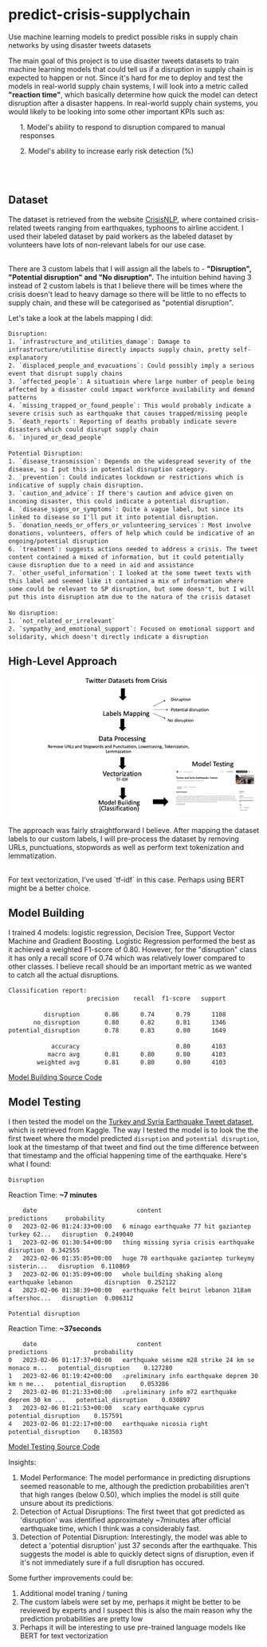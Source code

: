 # predict-crisis-supplychain
Use machine learning models to predict possible risks in supply chain networks by using disaster tweets datasets

The main goal of this project is to use disaster tweets datasets to train machine learning models that could tell us if a disruption in supply chain is expected to happen or not. Since it's hard for me to deploy and test the models in real-world supply chain systems, I will look into a metric called <b>"reaction time"</b>, which basically determine how quick the model can detect disruption after a disaster happens. In real-world supply chain systems, you would likely to be looking into some other important KPIs such as:
<ul> 1. Model's ability to respond to disruption compared to manual responses </ul>
<ul> 2. Model's ability to increase early risk detection (%) </ul>
<br><br>
<h2>Dataset</h2>

The dataset is retrieved from the website [CrisisNLP](https://crisisnlp.qcri.org/lrec2016/lrec2016.html), where contained crisis-related tweets ranging from earthquakes, typhoons to airline accident. I used their labeled dataset by paid workers as the labeled dataset by volunteers have lots of non-relevant labels for our use case. 
<br>
<br>
<p>There are 3 custom labels that I will assign all the labels to - <b>"Disruption", "Potential disruption" and "No disruption".</b> The intuition behind having 3 instead of 2 custom labels is that I believe there will be times where the crisis doesn't lead to heavy damage so there will be little to no effects to supply chain, and these will be categorised as "potential disruption".</p>
<p>Let's take a look at the labels mapping I did: </p>


````
Disruption:
1. `infrastructure_and_utilities_damage`: Damage to infrastructure/utilitise directly impacts supply chain, pretty self-explanatory
2. `displaced_people_and_evacuations`: Could possibly imply a serious event that disrupt supply chains
3. `affected_people`: A situatioin where large number of people being affected by a disaster could impact workforce availability and demand patterns
4. `missing_trapped_or_found_people`: This would probably indicate a severe crisis such as earthquake that causes trapped/missing people
5. `death_reports`: Reporting of deaths probably indicate severe disasters which could disrupt supply chain
6. `injured_or_dead_people`

Potential Disruption:
1. `disease_transmission`: Depends on the widespread severity of the disease, so I put this in potential disruption category.
2. `prevention`: Could indicates lockdown or restrictions which is indicative of supply chain disruption.
3. `caution_and_advice`: If there's caution and advice given on incoming disaster, this could indicate a potential disruption.
4. `disease_signs_or_symptoms`: Quite a vague label, but since its linked to disease so I'll put it into potential disruption.
5. `donation_needs_or_offers_or_volunteering_services`: Most involve donations, volunteers, offers of help which could be indicative of an ongoing/potential disruption
6. `treatment`: suggests actions needed to address a crisis. The tweet content contained a mixed of information, but it could potentially cause disruption due to a need in aid and assistance
7. `other_useful_information`: I looked at the some tweet texts with this label and seemed like it contained a mix of information where some could be relevant to SP disruption, but some doesn't, but I will put this into disruption atm due to the natura of the crisis dataset

No disruption:
1. `not_related_or_irrelevant`
2. `sympathy_and_emotional_support`: Focused on emotional support and solidarity, which doesn't directly indicate a disruption
````

<h2>High-Level Approach</h2>

![approach.png](https://github.com/owaikien/predict-crisis-supplychain/blob/b991c08d9254690f046ccaf1e20d6cb7ba08b15f/approach.png)

<p>
The approach was fairly straightforward I believe. After mapping the dataset labels to our custom labels, I will pre-process the dataset by removing URLs, punctuations, stopwords as well as perform text tokenization and lemmatization.
</p><br/>
For text vectorization, I've used `tf-idf` in this case. Perhaps using BERT might be a better choice.

<h2>Model Building</h2>
<p>I trained 4 models: logistic regression, Decision Tree, Support Vector Machine and Gradient Boosting. Logistic Regression performed the best as it achieved a weighted F1-score of 0.80. However, for the "disruption" class it has only a recall score of 0.74 which was relatively lower compared to other classes. I believe recall should be an important metric as we wanted to catch all the actual disruptions.</p>

````
Classification report:
                      precision    recall  f1-score   support

          disruption       0.86      0.74      0.79      1108
       no_disruption       0.80      0.82      0.81      1346
potential_disruption       0.78      0.83      0.80      1649

            accuracy                           0.80      4103
           macro avg       0.81      0.80      0.80      4103
        weighted avg       0.81      0.80      0.80      4103
````

[Model Building Source Code](https://github.com/owaikien/predict-crisis-supplychain/blob/main/spchain.ipynb)

<h2>Model Testing</h2>

I then tested the model on the [Turkey and Syria Earthquake Tweet dataset](https://www.kaggle.com/datasets/swaptr/turkey-earthquake-tweets), which is retrieved from Kaggle. The way I tested the model is to look the the first tweet where the model predicted `disruption` and `potential disruption`, look at the timestamp of that tweet and find out the time difference between that timestamp and the official happening time of the earthquake. Here's what I found:

`Disruption`
<p>Reaction Time: <b>~7 minutes</b></p>

````
	date	                        content	                                                predictions     probability
0	2023-02-06 01:24:33+00:00	6 minago earthquake 77 hit gaziantep turkey 62...	disruption	0.249040
1	2023-02-06 01:30:54+00:00	thing missing syria crisis earthquake            	disruption	0.342555
2	2023-02-06 01:35:05+00:00	huge 78 earthquake gaziantep turkeymy sisterin...	disruption	0.110869
3	2023-02-06 01:35:09+00:00	whole building shaking along earthquake lebanon	        disruption	0.252122
4	2023-02-06 01:38:39+00:00	earthquake felt beirut lebanon 318am aftershoc...	disruption	0.086312
````

`Potential disruption`

<p>Reaction Time: <b>~37seconds</b></p>

````
	date	                        content              	                                predictions             probability
0	2023-02-06 01:17:37+00:00	earthquake séisme m28 strike 24 km se monaco m...	potential_disruption	0.127280
1	2023-02-06 01:19:42+00:00	⚠preliminary info earthquake deprem 30 km n me...	potential_disruption	0.053286
2	2023-02-06 01:21:33+00:00	⚠preliminary info m72 earthquake deprem 30 km ...	potential_disruption	0.030897
3	2023-02-06 01:21:53+00:00	scary earthquake cyprus	                                potential_disruption	0.157591
4	2023-02-06 01:22:17+00:00	earthquake nicosia right	                        potential_disruption	0.183503
````

[Model Testing Source Code](https://github.com/owaikien/predict-crisis-supplychain/blob/main/model_test.ipynb)

<p>Insights:</p>

1. Model Performance: The model performance in predicting disruptions seemed reasonable to me, although the prediction probabilities aren't that high ranges (below 0.50), which implies the model is still quite unsure about its predictions. 
2. Detection of Actual Disruptions: The first tweet that got predicted as 'disruption' was identified approximately ~7minutes after official earthquake time, which I think was a considerably fast.
3. Detection of Potential Disruption: Interestingly, the model was able to detect a 'potential disruption' just 37 seconds after the earthquake. This suggests the model is able to quickly detect signs of disruption, even if it's not immediately sure if a full disruption has occured. 

Some further improvements could be: 
1. Additional model traning / tuning
2. The custom labels were set by me, perhaps it might be better to be reviewed by experts and I suspect this is also the main reason why the prediction probabilities are pretty low
3. Perhaps it will be interesting to use pre-trained language models like BERT for text vectorization
